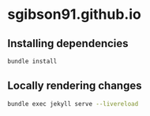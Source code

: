 # sgibson91.github.io

## Installing dependencies

```bash
bundle install
```

## Locally rendering changes

```bash
bundle exec jekyll serve --livereload
```
